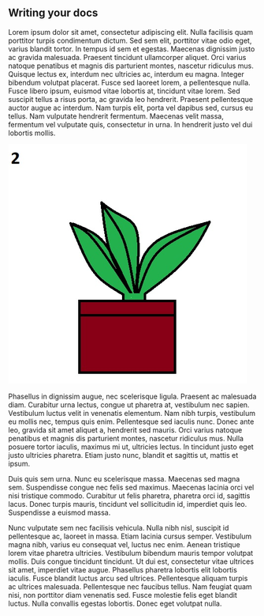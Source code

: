 ## Writing your docs

Lorem ipsum dolor sit amet, consectetur adipiscing elit. Nulla facilisis quam porttitor turpis condimentum dictum. Sed sem elit, porttitor vitae odio eget, varius blandit tortor. In tempus id sem et egestas. Maecenas dignissim justo ac gravida malesuada. Praesent tincidunt ullamcorper aliquet. Orci varius natoque penatibus et magnis dis parturient montes, nascetur ridiculus mus. Quisque lectus ex, interdum nec ultricies ac, interdum eu magna. Integer bibendum volutpat placerat. Fusce sed laoreet lorem, a pellentesque nulla. Fusce libero ipsum, euismod vitae lobortis at, tincidunt vitae lorem. Sed suscipit tellus a risus porta, ac gravida leo hendrerit. Praesent pellentesque auctor augue ac interdum. Nam turpis elit, porta vel dapibus sed, cursus eu tellus. Nam vulputate hendrerit fermentum. Maecenas velit massa, fermentum vel vulputate quis, consectetur in urna. In hendrerit justo vel dui lobortis mollis.

![image 2 alt text](../img/image_2.jpg "image 2 title")

Phasellus in dignissim augue, nec scelerisque ligula. Praesent ac malesuada diam. Curabitur urna lectus, congue ut pharetra at, vestibulum nec sapien. Vestibulum luctus velit in venenatis elementum. Nam nibh turpis, vestibulum eu mollis nec, tempus quis enim. Pellentesque sed iaculis nunc. Donec ante leo, gravida sit amet aliquet a, hendrerit sed mauris. Orci varius natoque penatibus et magnis dis parturient montes, nascetur ridiculus mus. Nulla posuere tortor iaculis, maximus mi ut, ultricies lectus. In tincidunt justo eget justo ultricies pharetra. Etiam justo nunc, blandit et sagittis ut, mattis et ipsum.

Duis quis sem urna. Nunc eu scelerisque massa. Maecenas sed magna sem. Suspendisse congue nec felis sed maximus. Maecenas lacinia orci vel nisi tristique commodo. Curabitur ut felis pharetra, pharetra orci id, sagittis lacus. Donec turpis mauris, tincidunt vel sollicitudin id, imperdiet quis leo. Suspendisse a euismod massa.

Nunc vulputate sem nec facilisis vehicula. Nulla nibh nisl, suscipit id pellentesque ac, laoreet in massa. Etiam lacinia cursus semper. Vestibulum magna nibh, varius eu consequat vel, luctus nec enim. Aenean tristique lorem vitae pharetra ultricies. Vestibulum bibendum mauris tempor volutpat mollis. Duis congue tincidunt tincidunt. Ut dui est, consectetur vitae ultrices sit amet, imperdiet vitae augue. Phasellus pharetra lobortis elit lobortis iaculis. Fusce blandit luctus arcu sed ultrices. Pellentesque aliquam turpis ac ultrices malesuada. Pellentesque nec faucibus tellus. Nam feugiat quam nisi, non porttitor diam venenatis sed. Fusce molestie felis eget blandit luctus. Nulla convallis egestas lobortis. Donec eget volutpat nulla.